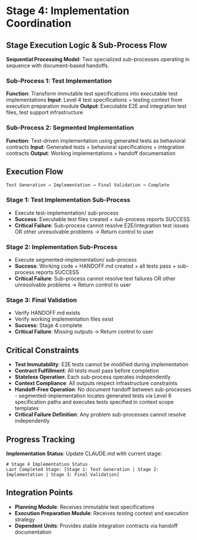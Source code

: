 # Stage 4: Implementation Coordination

## Stage Execution Logic & Sub-Process Flow

**Sequential Processing Model**: Two specialized sub-processes operating in sequence with document-based handoffs.

### Sub-Process 1: Test Implementation
**Function**: Transform immutable test specifications into executable test implementations
**Input**: Level 4 test specifications + testing context from execution preparation module
**Output**: Executable E2E and integration test files, test support infrastructure

### Sub-Process 2: Segmented Implementation  
**Function**: Test-driven implementation using generated tests as behavioral contracts
**Input**: Generated tests + behavioral specifications + integration contracts
**Output**: Working implementations + handoff documentation

## Execution Flow

```
Test Generation → Implementation → Final Validation → Complete
```

### Stage 1: Test Implementation Sub-Process
- Execute test-implementation/ sub-process
- **Success**: Executable test files created + sub-process reports SUCCESS
- **Critical Failure**: Sub-process cannot resolve E2E/integration test issues OR other unresolvable problems → Return control to user

### Stage 2: Implementation Sub-Process
- Execute segmented-implementation/ sub-process  
- **Success**: Working code + HANDOFF.md created + all tests pass + sub-process reports SUCCESS
- **Critical Failure**: Sub-process cannot resolve test failures OR other unresolvable problems → Return control to user

### Stage 3: Final Validation
- Verify HANDOFF.md exists
- Verify working implementation files exist
- **Success**: Stage 4 complete
- **Critical Failure**: Missing outputs → Return control to user

## Critical Constraints

- **Test Immutability**: E2E tests cannot be modified during implementation
- **Contract Fulfillment**: All tests must pass before completion
- **Stateless Operation**: Each sub-process operates independently
- **Context Compliance**: All outputs respect infrastructure constraints
- **Handoff-Free Operation**: No document handoff between sub-processes - segmented-implementation locates generated tests via Level 6 specification paths and executes tests specified in context scope templates
- **Critical Failure Definition**: Any problem sub-processes cannot resolve independently

## Progress Tracking

**Implementation Status**: Update CLAUDE.md with current stage:
```
# Stage 4 Implementation Status
Last Completed Stage: [Stage 1: Test Generation | Stage 2: Implementation | Stage 3: Final Validation]
```

## Integration Points

- **Planning Module**: Receives immutable test specifications
- **Execution Preparation Module**: Receives testing context and execution strategy
- **Dependent Units**: Provides stable integration contracts via handoff documentation